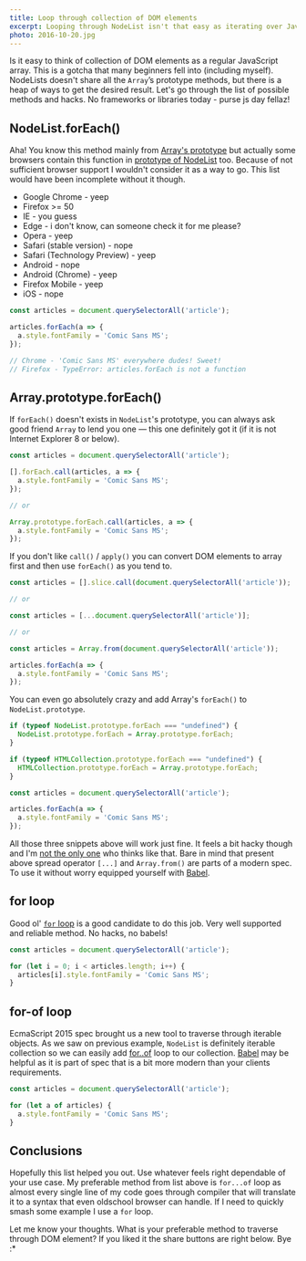 ```yaml
---
title: Loop through collection of DOM elements
excerpt: Looping through NodeList isn't that easy as iterating over JavaScript array. In this article I am going to cover possible methods (and hacks) to do it.
photo: 2016-10-20.jpg
---
```


Is it easy to think of collection of DOM elements as a regular JavaScript array. This is a gotcha that many beginners fell into (including myself). NodeLists doesn't share all the `Array`’s prototype methods, but there is a heap of ways to get the desired result. Let's go through the list of possible methods and hacks. No frameworks or libraries today - purse js day fellaz!

## NodeList.forEach()

Aha! You know this method mainly from [Array's prototype](https://developer.mozilla.org/en-US/docs/Web/JavaScript/Reference/Global_Objects/Array/forEach) but actually some browsers contain this function in [prototype of NodeList](https://developer.mozilla.org/en-US/docs/Web/API/NodeList/forEach) too. Because of not sufficient browser support I wouldn't consider it as a way to go. This list would have been incomplete without it though.

- Google Chrome - yeep
- Firefox >= 50
- IE - you guess
- Edge - i don't know, can someone check it for me please?
- Opera - yeep
- Safari (stable version) - nope
- Safari (Technology Preview) - yeep
- Android - nope
- Android (Chrome) - yeep
- Firefox Mobile - yeep
- iOS - nope

```js
const articles = document.querySelectorAll('article');

articles.forEach(a => {
  a.style.fontFamily = 'Comic Sans MS';
});

// Chrome - 'Comic Sans MS' everywhere dudes! Sweet!
// Firefox - TypeError: articles.forEach is not a function
```

## Array.prototype.forEach()

If `forEach()` doesn't exists in `NodeList`'s prototype, you can always ask good friend `Array` to lend you one — this one definitely got it (if it is not Internet Explorer 8 or below).

```js
const articles = document.querySelectorAll('article');

[].forEach.call(articles, a => {
  a.style.fontFamily = 'Comic Sans MS';
});

// or

Array.prototype.forEach.call(articles, a => {
  a.style.fontFamily = 'Comic Sans MS';
});
```

If you don't like `call()` / `apply()` you can convert DOM elements to array first and then use `forEach()` as you tend to.

```js
const articles = [].slice.call(document.querySelectorAll('article'));

// or

const articles = [...document.querySelectorAll('article')];

// or

const articles = Array.from(document.querySelectorAll('article'));

articles.forEach(a => {
  a.style.fontFamily = 'Comic Sans MS';
});
```

You can even go absolutely crazy and add Array's `forEach()` to `NodeList.prototype`.

```js
if (typeof NodeList.prototype.forEach === "undefined") {
  NodeList.prototype.forEach = Array.prototype.forEach;
}

if (typeof HTMLCollection.prototype.forEach === "undefined") {
  HTMLCollection.prototype.forEach = Array.prototype.forEach;
}

const articles = document.querySelectorAll('article');

articles.forEach(a => {
  a.style.fontFamily = 'Comic Sans MS';
});
```

All those three snippets above will work just fine. It feels a bit hacky though and I'm [not the only one](https://toddmotto.com/ditch-the-array-foreach-call-nodelist-hack/) who thinks like that. Bare in mind that present above spread operator `[...]` and `Array.from()` are parts of a modern spec. To use it without worry equipped yourself with [Babel](https://pawelgrzybek.com/use-modern-javascript-today-with-babel/).

## for loop

Good ol' [`for` loop](https://developer.mozilla.org/en-US/docs/Web/JavaScript/Reference/Statements/for) is a good candidate to do this job. Very well supported and reliable method. No hacks, no babels!

```js
const articles = document.querySelectorAll('article');

for (let i = 0; i < articles.length; i++) {
  articles[i].style.fontFamily = 'Comic Sans MS';
}
```

## for-of loop

EcmaScript 2015 spec brought us a new tool to traverse through iterable objects. As we saw on previous example, `NodeList` is definitely iterable collection so we can easily add [for..of](https://developer.mozilla.org/en-US/docs/Web/JavaScript/Reference/Statements/for...of) loop to our collection. [Babel](https://pawelgrzybek.com/use-modern-javascript-today-with-babel/) may be helpful as it is part of spec that is a bit more modern than your clients requirements.

```js
const articles = document.querySelectorAll('article');

for (let a of articles) {
  a.style.fontFamily = 'Comic Sans MS';
}
```

## Conclusions

Hopefully this list helped you out. Use whatever feels right dependable of your use case. My preferable method from list above is `for...of` loop as almost every single line of my code goes through compiler that will translate it to a syntax that even oldschool browser can handle. If I need to quickly smash some example I use a `for` loop.

Let me know your thoughts. What is your preferable method to traverse through DOM element? If you liked it the share buttons are right below. Bye :*
